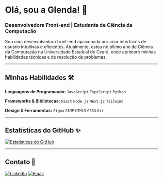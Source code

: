 # Olá, sou a Glenda! 👋
### Desenvolvedora Front-end | Estudante de Ciência da Computação

Sou uma desenvolvedora front-end apaixonada por criar interfaces de usuário intuitivas e eficientes. Atualmente, estou no último ano de Ciência da Computação na Universidade Estadual do Ceará, onde aprimoro minhas habilidades técnicas e de resolução de problemas.

---

## Minhas Habilidades 🛠️

**Linguagens de Programação:**
`JavaScript` `TypeScript` `Python`

**Frameworks & Bibliotecas:**
`React` `Node.js` `Next.js` `Tailwind`

**Design & Ferramentas:**
`Figma` `GIMP` `HTML5` `CSS3` `Git` 

---


## Estatísticas do GitHub ✨

[![Estatísticas do GitHub](https://github-readme-stats.vercel.app/api?username=glendamara&show_icons=true&theme=dracula)](https://github.com/glendamara)

---

## Contato 📧

[![LinkedIn](https://img.shields.io/badge/LinkedIn-0A66C2?style=for-the-badge&logo=linkedin&logoColor=white)](www.linkedin.com/in/glenda-mara-a76521267)
[![Email](https://img.shields.io/badge/Email-D14836?style=for-the-badge&logo=gmail&logoColor=white)](glendamara.dasilvapereira@gmail.com)
